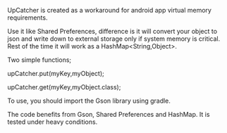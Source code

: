 UpCatcher is created as a workaround for android app virtual memory requirements.

Use it like Shared Preferences, difference is it will convert your object to json and write down to external storage only if system memory is critical. Rest of the time it will work as a HashMap<String,Object>.

Two simple functions;

upCatcher.put(myKey,myObject);

upCatcher.get(myKey,myObject.class);


To use, you should import the Gson library using gradle.

The code benefits from Gson, Shared Preferences and HashMap. 
It is tested under heavy conditions.
